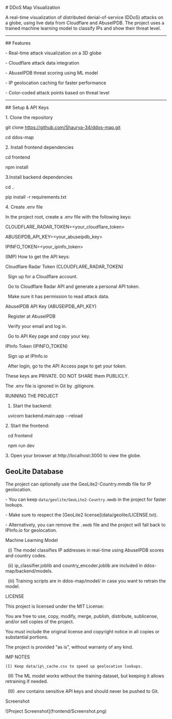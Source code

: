 \# DDoS Map Visualization



A real-time visualization of distributed denial-of-service (DDoS) attacks on a globe, using live data from Cloudflare and AbuseIPDB. The project uses a trained machine learning model to classify IPs and show their threat level.



---



\## Features



\- Real-time attack visualization on a 3D globe

\- Cloudflare attack data integration

\- AbuseIPDB threat scoring using ML model

\- IP geolocation caching for faster performance

\- Color-coded attack points based on threat level



---



\## Setup \& API Keys



1\. Clone the repository



git clone https://github.com/Shaurya-34/ddos-map.git

cd ddos-map





2\. Install frontend dependencies

cd frontend

npm install



3.Install backend dependencies

cd ..

pip install -r requirements.txt





4\. Create .env file



In the project root, create a .env file with the following keys:



CLOUDFLARE\_RADAR\_TOKEN=<your\_cloudflare\_token>

ABUSEIPDB\_API\_KEY=<your\_abuseipdb\_key>

IPINFO\_TOKEN=<your\_ipinfo\_token>




(IMP) How to get the API keys:



Cloudflare Radar Token (CLOUDFLARE\_RADAR\_TOKEN)



&nbsp;	Sign up for a Cloudflare account.

&nbsp;	Go to Cloudflare Radar API and generate a personal API token.

&nbsp;	Make sure it has permission to read attack data.



AbuseIPDB API Key (ABUSEIPDB\_API\_KEY)



&nbsp;	Register at AbuseIPDB

&nbsp;	Verify your email and log in.

&nbsp;	Go to API Key page and copy your key.

IPInfo Token (IPINFO\_TOKEN)

&nbsp;	Sign up at IPInfo.io

&nbsp;	After login, go to the API Access page to get your token.



These keys are PRIVATE. DO NOT SHARE them PUBLICLY. 

The .env file is ignored in Git by .gitignore.



RUNNING THE PROJECT



1. Start the backend:

&nbsp;	uvicorn backend.main:app --reload



2\. Start the frontend:

&nbsp;	cd frontend

&nbsp;	npm run dev



3\. Open your browser at http://localhost:3000 to view the globe.


## GeoLite Database



The project can optionally use the GeoLite2-Country.mmdb file for IP geolocation.



\- You can keep `data/geolite/GeoLite2-Country.mmdb` in the project for faster lookups.  

\- Make sure to respect the \[GeoLite2 license](data/geolite/LICENSE.txt).  

\- Alternatively, you can remove the `.mmdb` file and the project will fall back to IPInfo.io for geolocation.




Machine Learning Model



&nbsp;	(i) The model classifies IP addresses in real-time using AbuseIPDB scores and country codes.

&nbsp;	(ii) ip\_classifier.joblib and country\_encoder.joblib are included in ddos-map/backend/models.

&nbsp;	(iii) Training scripts are in ddos-map/model/ in case you want to retrain the model.

LICENSE



This project is licensed under the MIT License:

You are free to use, copy, modify, merge, publish, distribute, sublicense, and/or sell copies of the project.

You must include the original license and copyright notice in all copies or substantial portions.

The project is provided "as is", without warranty of any kind.



IMP NOTES

	(I) Keep data/ip\_cache.csv to speed up geolocation lookups.

&nbsp;	(II) The ML model works without the training dataset, but keeping it allows retraining if needed.

&nbsp;	(III) .env contains sensitive API keys and should never be pushed to Git.


Screenshot 

!\[Project Screenshot](frontend/Screenshot.png)



